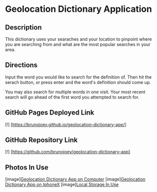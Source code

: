 # Geolocation Dictionary Application

## Description
This dictionary uses your searaches and your location to pinpoint where you are searching from and what are the most popular searches in your area. 

## Directions
Input the word you would like to search for the definition of. Then hit the serach button, or press enter and the word's definition should come up. 

You may also search for multiple words in one visit. Your most recent search will go ahead of the first word you attempted to search for. 

## GitHub Pages Deployed Link
[!] [https://brunojoey.github.io/geolocation-dictionary-app/]

## GitHub Repository Link
[!] [https://github.com/brunojoey/geolocation-dictionary-app]

## Photos In Use
[image][Geolocation Dictionary App on Computer](geolocation-dictionary-app-computer.png)
[image][Geolocation Dictionary App on IphoneX](geolocation-dictionary-app-iphoneX.png)
[image][Local Storage In Use](local-storage-geolocation-dictionary-app.png)
